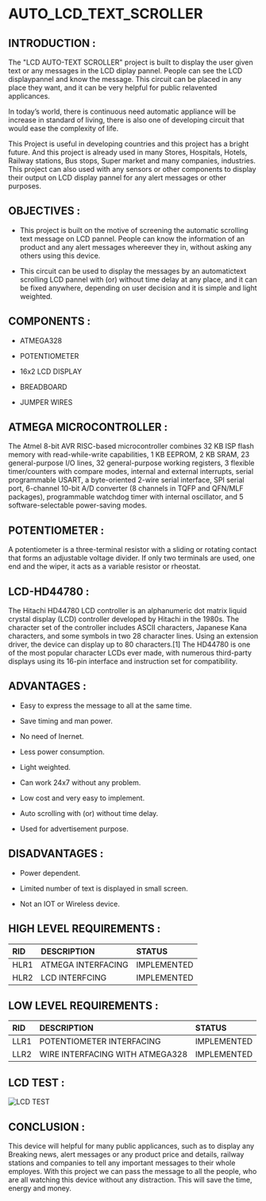 # AUTO_LCD_TEXT_SCROLLER

## INTRODUCTION :

The "LCD AUTO-TEXT SCROLLER" project is built to display the user given text or any messages in the LCD diplay pannel. People can see the LCD displaypannel and know the message. This circuit can be placed in any place they want, and it can be very helpful for public relavented applicances.

In today’s world, there is continuous need automatic appliance will be increase in standard of living, there is also one of developing circuit that would ease the complexity of life. 

This Project is useful in developing countries and this project has a bright future.
And this project is already used in many Stores, Hospitals, Hotels, Railway stations, Bus stops, Super market and many companies, industries. This project can also used with any sensors or other components to display their output on LCD display pannel for any alert messages or other purposes.

## OBJECTIVES :

* This project is built on the motive of screening the automatic scrolling text message on LCD pannel. People can know the information of an product and any alert messages whereever they in, without asking any others using this device. 

* This circuit can be used to display the messages by an automatictext scrolling LCD pannel with (or) without time delay at any place, and it can be fixed anywhere, depending on user decision and it is simple and light weighted.

## COMPONENTS :

* ATMEGA328

* POTENTIOMETER

* 16x2 LCD DISPLAY

* BREADBOARD

* JUMPER WIRES


## ATMEGA MICROCONTROLLER :

The Atmel 8-bit AVR RISC-based microcontroller combines 32 KB ISP flash memory with read-while-write capabilities, 1 KB EEPROM, 2 KB SRAM, 23 general-purpose I/O lines, 32 general-purpose working registers, 3 flexible timer/counters with compare modes, internal and external interrupts, serial programmable USART, a byte-oriented 2-wire serial interface, SPI serial port, 6-channel 10-bit A/D converter (8 channels in TQFP and QFN/MLF packages), programmable watchdog timer with internal oscillator, and 5 software-selectable power-saving modes.


## POTENTIOMETER :

A potentiometer is a three-terminal resistor with a sliding or rotating contact that forms an adjustable voltage divider. If only two terminals are used, one end and the wiper, it acts as a variable resistor or rheostat.


## LCD-HD44780 :

The Hitachi HD44780 LCD controller is an alphanumeric dot matrix liquid crystal display (LCD) controller developed by Hitachi in the 1980s. The character set of the controller includes ASCII characters, Japanese Kana characters, and some symbols in two 28 character lines. Using an extension driver, the device can display up to 80 characters.[1] The HD44780 is one of the most popular character LCDs ever made, with numerous third-party displays using its 16-pin interface and instruction set for compatibility.

## ADVANTAGES :

* Easy to express the message to all at the same time.

* Save timing and man power.

* No need of Inernet.

* Less power consumption.

* Light weighted.

* Can work 24x7 without any problem.

* Low cost and very easy to implement.

* Auto scrolling with (or) without time delay.

* Used for advertisement purpose.

## DISADVANTAGES :

* Power dependent.

* Limited number of text is displayed in small screen.

* Not an IOT or Wireless device.


## HIGH LEVEL REQUIREMENTS :

|RID|DESCRIPTION|STATUS|
|:--|:----------|:-----|
|HLR1|ATMEGA INTERFACING|IMPLEMENTED|
|HLR2|LCD INTERFCING|IMPLEMENTED|

## LOW LEVEL REQUIREMENTS :

|RID|DESCRIPTION|STATUS|
|:--|:----------|:-----|
|LLR1| POTENTIOMETER INTERFACING | IMPLEMENTED|
|LLR2|WIRE INTERFACING WITH ATMEGA328| IMPLEMENTED|

## LCD TEST :

![LCD TEST](https://user-images.githubusercontent.com/102603354/164970025-3393dfc1-1a33-4930-9dd4-c919d3b98bfa.jpeg)


## CONCLUSION :
 This device will helpful for many public applicances, such as to display any Breaking news, alert messages or any product price and details, railway stations and companies to tell any important messages to their whole employes.
 With this project we can pass the message to all the people, who are all watching this device without any distraction. This will save the time, energy and money.
